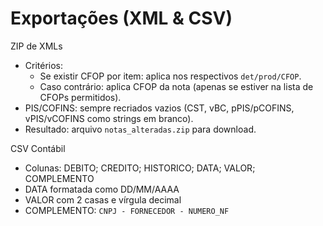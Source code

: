 # Exportações (XML & CSV)

ZIP de XMLs
- Critérios:
  - Se existir CFOP por item: aplica nos respectivos `det/prod/CFOP`.
  - Caso contrário: aplica CFOP da nota (apenas se estiver na lista de CFOPs permitidos).
- PIS/COFINS: sempre recriados vazios (CST, vBC, pPIS/pCOFINS, vPIS/vCOFINS como strings em branco).
- Resultado: arquivo `notas_alteradas.zip` para download.

CSV Contábil
- Colunas: DEBITO; CREDITO; HISTORICO; DATA; VALOR; COMPLEMENTO
- DATA formatada como DD/MM/AAAA
- VALOR com 2 casas e vírgula decimal
- COMPLEMENTO: `CNPJ - FORNECEDOR - NUMERO_NF`

